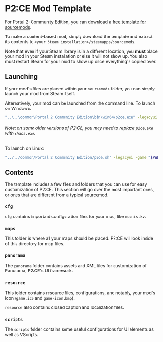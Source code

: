 # P2:CE Mod Template
For Portal 2: Community Edition, you can download a [free template for sourcemods](https://github.com/StrataSource/p2ce-mod-template).

To make a content-based mod, simply download the template and extract its contents to `<your Steam installation>/steamapps/sourcemods`.

Note that even if your Steam library is in a different location, you **must** place your mod in your Steam installation or else it will not show up. You also must restart Steam for your mod to show up once everything's copied over.

## Launching
If your mod's files are placed within your `sourcemods` folder, you can simply launch your mod from Steam itself.

Alternatively, your mod can be launched from the command line.
To launch on Windows: 
```sh
"..\..\common\Portal 2 Community Edition\bin\win64\p2ce.exe" -legacyui -game "%cd%"
```
###### Note: on some older versions of P2:CE, you may need to replace `p2ce.exe` with `chaos.exe`.

To launch on Linux:
```sh
"../../common/Portal 2 Community Edition/p2ce.sh" -legacyui -game "$PWD"
```

## Contents
The template includes a few files and folders that you can use for easy customization of P2:CE. This section will go over the most important ones, or ones that are different from a typical sourcemod.

### `cfg`
`cfg` contains important configuration files for your mod, like `mounts.kv`.

### `maps`
This folder is where all your maps should be placed. P2:CE will look inside of this directory for map files.

### `panorama`
The `panorama` folder contains assets and XML files for customization of Panorama, P2:CE's UI framework.

### `resource`
This folder contains resource files, configurations, and notably, your mod's icon (`game.ico` and `game-icon.bmp`).

`resource` also contains closed caption and localization files.

### `scripts`

The `scripts` folder contains some useful configurations for UI elements as well as VScripts.
